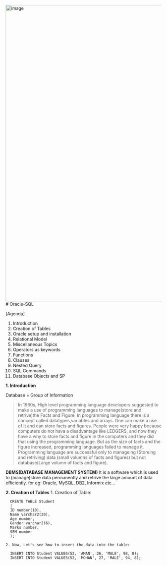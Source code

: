 <img width="844" height="957" alt="image" src="https://github.com/user-attachments/assets/d0de5ca0-df9f-48fc-be20-46a58a8d3e37" /># Oracle-SQL

[Agenda]
1. Introduction
2. Creation of Tables
3. Oracle setup and installation
4. Relational Model
5. Miscellaneous Topics
6. Operators as keywords
7. Functions
8. Clauses
9. Nested Query
10. SQL Commands
11. Database Objects and SP



**1. Introduction**

Database = Group of Information
>In 1960s, High level programming language developers suggested to make a use of programming languages to manage(store and retrive)the Facts and Figure.
>In programming language there is a concept called datatypes,variables and arrays. One can make a use of it and can store facts and figures.
>People were very happy because computers do not hava a disadvantage like LEDGERS, and now they have a why to store facts and figure in the computers and they did that using the programming language.
>But as the size of facts and the figure increased, programming languages failed to manage it.
>Programming language are successful only to manageing (Storeing and retriving) data (small volumns of facts and figures) but not database(Large volumn of facts and figure).


**DBMS(DATABASE MANAGEMENT SYSTEM)**
It is a software which is used to (manage)store data permanently and retrive the large amount of data efficiently.
for eg: Oracle, MySQL, DB2, Informix etc...

**2. Creation of Tables**
    1. Creation of Table:

      CREATE TABLE Student
      (
      ID number(10),
      Name varchar2(30),
      Age number,
      Gender varchar2(6),
      Marks number,
      SEM number
      );

    2. Now, Let's see how to insert the data into the table:

      INSERT INTO Student VALUES(52, 'AMAN', 26, 'MALE', 98, 8);
      INSERT INTO Student VALUES(52, 'MOHAN', 27, 'MALE', 94, 8);





















































